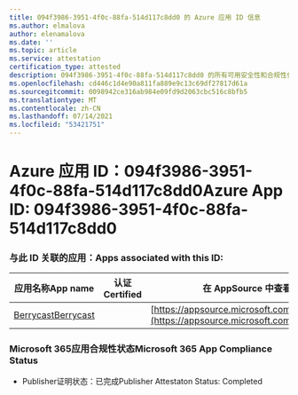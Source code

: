 ```yaml
---
title: 094f3986-3951-4f0c-88fa-514d117c8dd0 的 Azure 应用 ID 信息
ms.author: elmalova
author: elenamalova
ms.date: ''
ms.topic: article
ms.service: attestation
certification_type: attested
description: 094f3986-3951-4f0c-88fa-514d117c8dd0 的所有可用安全性和合规性信息。
ms.openlocfilehash: cd446c1d4e90a811fa889e9c13c69df27817d61a
ms.sourcegitcommit: 0098942ce316ab984e09fd9d2063cbc516c8bfb5
ms.translationtype: MT
ms.contentlocale: zh-CN
ms.lasthandoff: 07/14/2021
ms.locfileid: "53421751"
---
```

# <a name="azure-app-id-094f3986-3951-4f0c-88fa-514d117c8dd0"></a><span data-ttu-id="c7e41-103">Azure 应用 ID：094f3986-3951-4f0c-88fa-514d117c8dd0</span><span class="sxs-lookup"><span data-stu-id="c7e41-103">Azure App ID: 094f3986-3951-4f0c-88fa-514d117c8dd0</span></span>


### <a name="apps-associated-with-this-id"></a><span data-ttu-id="c7e41-104">与此 ID 关联的应用：</span><span class="sxs-lookup"><span data-stu-id="c7e41-104">Apps associated with this ID:</span></span>
| <span data-ttu-id="c7e41-105">**应用名称**</span><span class="sxs-lookup"><span data-stu-id="c7e41-105">**App name**</span></span> | <span data-ttu-id="c7e41-106">**认证**</span><span class="sxs-lookup"><span data-stu-id="c7e41-106">**Certified**</span></span> | <span data-ttu-id="c7e41-107">**在 AppSource 中查看**</span><span class="sxs-lookup"><span data-stu-id="c7e41-107">**View in AppSource**</span></span> |
|-|-|-|
| [<span data-ttu-id="c7e41-108">Berrycast</span><span class="sxs-lookup"><span data-stu-id="c7e41-108">Berrycast</span></span>](https://docs.microsoft.com/en-us/microsoft-365-app-certification/forward/WA200002798) |  | [https://appsource.microsoft.com/product/office/WA200002798](https://appsource.microsoft.com/product/office/WA200002798) |

### <a name="microsoft-365-app-compliance-status"></a><span data-ttu-id="c7e41-109">Microsoft 365应用合规性状态</span><span class="sxs-lookup"><span data-stu-id="c7e41-109">Microsoft 365 App Compliance Status</span></span>
- <span data-ttu-id="c7e41-110">Publisher证明状态：已完成</span><span class="sxs-lookup"><span data-stu-id="c7e41-110">Publisher Attestaton Status: Completed</span></span>
